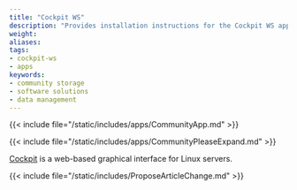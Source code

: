 ```yaml
---
title: "Cockpit WS"
description: "Provides installation instructions for the Cockpit WS application in TrueNAS."
weight: 
aliases:
tags:
- cockpit-ws
- apps
keywords:
- community storage
- software solutions
- data management
---
```


{{< include file="/static/includes/apps/CommunityApp.md" >}}

{{< include file="/static/includes/apps/CommunityPleaseExpand.md" >}}

<a href="https://cockpit-project.org/">Cockpit</a> is a web-based graphical interface for Linux servers.

{{< include file="/static/includes/ProposeArticleChange.md" >}}

